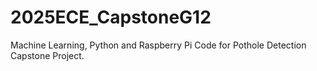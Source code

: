 # 2025ECE_CapstoneG12
Machine Learning, Python and Raspberry Pi Code for Pothole Detection Capstone Project.
